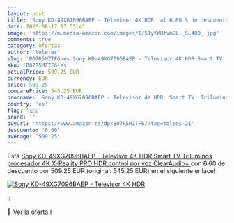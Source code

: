 ```yaml
---
layout: post
title: 'Sony KD-49XG7096BAEP - Televisor 4K HDR  al 6.60 % de descuento'
date: 2020-08-17 17:55:41
image: 'https://m.media-amazon.com/images/I/51yYWHfvmCL._SL400_.jpg'
comments: true
category: ofertas
author: 'tole.es'
slug: 'B07R5MZTF6-es Sony KD-49XG7096BAEP - Televisor 4K HDR Smart TV...'
sku: 'B07R5MZTF6-es'
actualPrice: 509.25 EUR
currency: EUR
price: 509.25
comparePrice: 545.25 EUR
prodname: 'Sony KD-49XG7096BAEP - Televisor 4K HDR  Smart TV  Triluminos  procesador 4K X-Reality PRO  HDR  control por voz  ClearAudio+ '
country: 'es'
flag: '🇪🇸'
brand: ''
buyurl: 'https://www.amazon.es/dp/B07R5MZTF6/?tag=tolees-21'
descuento: '6.60'
average: '509.25'
---
```


Está [Sony KD-49XG7096BAEP - Televisor 4K HDR  Smart TV  Triluminos  procesador 4K X-Reality PRO  HDR  control por voz  ClearAudio+ ](https://www.amazon.es/dp/B07R5MZTF6/?tag=tolees-21) con 6.60 de descuento por 509.25 EUR (original: 545.25 EUR) en el siguiente enlace!

[![Sony KD-49XG7096BAEP - Televisor 4K HDR ](https://m.media-amazon.com/images/I/51yYWHfvmCL._SL400_.jpg)](https://www.amazon.es/dp/B07R5MZTF6/?tag=tolees-21)

ℹ️:


[🛒 Ver la oferta!!](https://www.amazon.es/dp/B07R5MZTF6/?tag=tolees-21)
